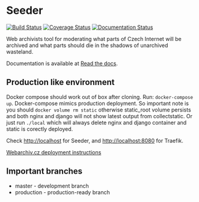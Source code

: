 # Seeder

[![Build Status](https://travis-ci.org/WebArchivCZ/Seeder.svg?branch=master)](https://travis-ci.org/WebArchivCZ/Seeder)
[![Coverage Status](https://coveralls.io/repos/github/WebArchivCZ/Seeder/badge.svg?branch=master)](https://coveralls.io/github/WebArchivCZ/Seeder?branch=master)
[![Documentation Status](https://readthedocs.org/projects/seeder/badge/?version=latest)](https://seeder.readthedocs.org/en/latest/)


Web archivists tool for moderating what parts of Czech Internet will be
archived and what parts should die in the shadows of unarchived wasteland.

Documentation is available at [Read the docs](http://seeder.readthedocs.org/en/latest/).

## Production like environment
Docker compose should work out of box after cloning. Run: ```docker-compose up```. Docker-compose mimics production deployment. So important note is you should ```docker volume rm static``` otherwise static_root volume persists and both nginx and django will not show latest output from collectstatic. Or just run ```./local``` which will always delete nginx and django container and static is corectly deployed.

Check [http://localhost](http://localhost) for Seeder, and [http://localhost:8080](http://localhost:8080) for Traefik.

[Webarchiv.cz deployment instructions](ci/README.md)

## Important branches

- master - development branch
- production - production-ready branch


